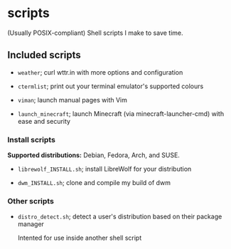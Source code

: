 # scripts

(Usually POSIX-compliant) Shell scripts I make to save time.

## Included scripts

* `weather`; curl wttr.in with more options and configuration

* `ctermlist`; print out your terminal emulator's supported colours

* `viman`; launch manual pages with Vim

* `launch_minecraft`; launch Minecraft (via minecraft-launcher-cmd) with ease and security

### Install scripts

**Supported distributions:** Debian, Fedora, Arch, and SUSE.

* `librewolf_INSTALL.sh`; install LibreWolf for your distribution

* `dwm_INSTALL.sh`; clone and compile my build of dwm

### Other scripts

* `distro_detect.sh`; detect a user's distribution based on their package manager

    Intented for use inside another shell script
